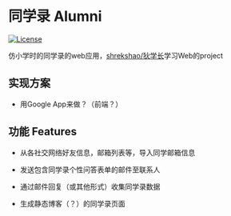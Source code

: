 # 同学录 Alumni

[![License](http://img.shields.io/:license-mit-blue.svg)](https://github.com/shrekshao/alumni/blob/master/LICENSE)

仿小学时的同学录的web应用，[shrekshao/狄学长](http://shrekshao.github.io/)学习Web的project

## 实现方案

* 用Google App来做？（前端？）


## 功能 Features 

* 从各社交网络好友信息，邮箱列表等，导入同学邮箱信息

* 发送包含同学录个性问答表单的邮件至联系人

* 通过邮件回复（或其他形式）收集同学录数据

* 生成静态博客（？）的同学录页面

